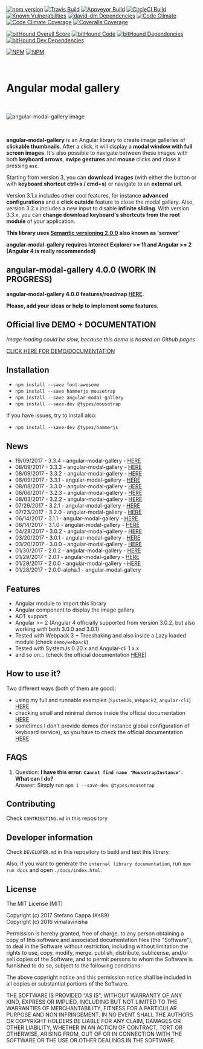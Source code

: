 [![npm version](https://badge.fury.io/js/angular-modal-gallery.svg)](https://badge.fury.io/js/angular-modal-gallery)   [![Travis Build](https://travis-ci.org/Ks89/angular-modal-gallery.svg?branch=master)](https://travis-ci.org/Ks89/angular-modal-gallery)   [![Appveyor Build](https://ci.appveyor.com/api/projects/status/ikp5qqr9aci2s0ae/branch/master?svg=true)](https://ci.appveyor.com/project/Ks89/angular-modal-gallery/branch/master)   [![CircleCI Build](https://circleci.com/gh/Ks89/angular-modal-gallery.svg?style=svg)](https://circleci.com/gh/Ks89/angular-modal-gallery)   [![Known Vulnerabilities](https://snyk.io/test/github/ks89/angular-modal-gallery/badge.svg)](https://snyk.io/test/github/ks89/angular-modal-gallery)   [![david-dm Dependencies](https://david-dm.org/Ks89/angular-modal-gallery.svg)](https://david-dm.org/Ks89/angular-modal-gallery)   [![Code Climate](https://codeclimate.com/github/Ks89/angular-modal-gallery/badges/gpa.svg)](https://codeclimate.com/github/Ks89/angular-modal-gallery)   [![Code Climate Coverage](https://codeclimate.com/github/Ks89/angular-modal-gallery/badges/coverage.svg)](https://codeclimate.com/github/Ks89/angular-modal-gallery/coverage)   [![Coveralls Coverage](https://coveralls.io/repos/github/Ks89/angular-modal-gallery/badge.svg?branch=master)](https://coveralls.io/github/Ks89/angular-modal-gallery?branch=master)

[![bitHound Overall Score](https://www.bithound.io/github/Ks89/angular-modal-gallery/badges/score.svg)](https://www.bithound.io/github/Ks89/angular-modal-gallery)   [![bitHound Code](https://www.bithound.io/github/Ks89/angular-modal-gallery/badges/code.svg)](https://www.bithound.io/github/Ks89/angular-modal-gallery)   [![bitHound Dependencies](https://www.bithound.io/github/Ks89/angular-modal-gallery/badges/dependencies.svg)](https://www.bithound.io/github/Ks89/angular-modal-gallery/master/dependencies/npm)   [![bitHound Dev Dependencies](https://www.bithound.io/github/Ks89/angular-modal-gallery/badges/devDependencies.svg)](https://www.bithound.io/github/Ks89/angular-modal-gallery/master/dependencies/npm)

[![NPM](https://nodei.co/npm/angular-modal-gallery.png?downloads=true&downloadRank=true&stars=true)](https://nodei.co/npm/angular-modal-gallery/)    [![NPM](https://nodei.co/npm-dl/angular-modal-gallery.png?months=9&height=3)](https://nodei.co/npm/angular-modal-gallery/)

<br>

# Angular modal gallery

<br>

![angular-modal-gallery image](https://cloud.githubusercontent.com/assets/6057207/24118289/8ade6952-0dad-11e7-829f-416a24891ce0.png)

<br>

**angular-modal-gallery** is an Angular library to create image galleries of **clickable thumbnails**. After a click, it will display a **modal window with full screen images**.
It's also possible to navigate between these images with both **keyboard arrows**, **swipe gestures** and **mouse** clicks and close it pressing **`esc`**.

Starting from version 3, you can **download images** (with either the button or with **keyboard shortcut ctrl+s / cmd+s**) or navigate to an **external url**.

Version 3.1.x includes other cool features, for instance **advanced configurations** and a **click outside** feature to close the modal gallery.
Also, version 3.2.x includes a new input to disable **infinite sliding**.
With version 3.3.x, you can **change download keyboard's shortcuts from the root module** of your application.


**This library uses [Semantic versioning 2.0.0](http://semver.org/) also known as 'semver'**

**angular-modal-gallery requires Internet Explorer >= 11 and Angular >= 2 (Angular 4 is really recommended)**


## angular-modal-gallery 4.0.0 (WORK IN PROGRESS)

**angular-modal-gallery 4.0.0 features/roadmap [HERE](https://github.com/Ks89/angular-modal-gallery/issues/80).**

**Please, add your ideas or help to implement some features.**


## **Official live DEMO + DOCUMENTATION**

*Image loading could be slow, because this demo is hosted on Github pages*

[CLICK HERE FOR DEMO/DOCUMENTATION](https://ks89.github.io/angular-modal-gallery.github.io/)

## Installation
- `npm install --save font-awesome`
- `npm install --save hammerjs mousetrap`
- `npm install --save angular-modal-gallery`
- `npm install --save-dev @types/mousetrap`

If you have issues, try to install also:
- `npm install --save-dev @types/hammerjs`


## News
- 19/09/2017 - 3.3.4 - angular-modal-gallery - [HERE](https://github.com/Ks89/angular-modal-gallery/releases)
- 08/09/2017 - 3.3.3 - angular-modal-gallery - [HERE](https://github.com/Ks89/angular-modal-gallery/releases)
- 08/09/2017 - 3.3.2 - angular-modal-gallery - [HERE](https://github.com/Ks89/angular-modal-gallery/releases)
- 08/09/2017 - 3.3.1 - angular-modal-gallery - [HERE](https://github.com/Ks89/angular-modal-gallery/releases)
- 08/08/2017 - 3.3.0 - angular-modal-gallery - [HERE](https://github.com/Ks89/angular-modal-gallery/releases)
- 08/06/2017 - 3.2.3 - angular-modal-gallery - [HERE](https://github.com/Ks89/angular-modal-gallery/releases)
- 08/03/2017 - 3.2.2 - angular-modal-gallery - [HERE](https://github.com/Ks89/angular-modal-gallery/releases)
- 07/29/2017 - 3.2.1 - angular-modal-gallery - [HERE](https://github.com/Ks89/angular-modal-gallery/releases)
- 07/23/2017 - 3.2.0 - angular-modal-gallery - [HERE](https://github.com/Ks89/angular-modal-gallery/releases)
- 06/14/2017 - 3.1.1 - angular-modal-gallery - [HERE](https://github.com/Ks89/angular-modal-gallery/releases)
- 06/14/2017 - 3.1.0 - angular-modal-gallery - [HERE](https://github.com/Ks89/angular-modal-gallery/releases)
- 04/28/2017 - 3.0.2 - angular-modal-gallery - [HERE](https://github.com/Ks89/angular-modal-gallery/releases)
- 03/20/2017 - 3.0.1 - angular-modal-gallery - [HERE](https://github.com/Ks89/angular-modal-gallery/releases)
- 03/20/2017 - 3.0.0 - angular-modal-gallery - [HERE](https://github.com/Ks89/angular-modal-gallery/releases)
- 01/30/2017 - 2.0.2 - angular-modal-gallery - [HERE](https://github.com/Ks89/angular-modal-gallery/releases)
- 01/29/2017 - 2.0.1 - angular-modal-gallery - [HERE](https://github.com/Ks89/angular-modal-gallery/releases)
- 01/29/2017 - 2.0.0 - angular-modal-gallery - [HERE](https://github.com/Ks89/angular-modal-gallery/releases)
- 01/28/2017 - 2.0.0-alpha.1 - angular-modal-gallery


## Features
- Angular module to import this library
- Angular component to display the image gallery
- AOT support
- Angular >= 2 (Angular 4 officially supported from version 3.0.2, but also working with both 3.0.0 and 3.0.1)
- Tested with Webpack 3 + Treeshaking and also inside a Lazy loaded module (check `demo/webpack`)
- Tested with SystemJs 0.20.x and Angular-cli 1.x.x
- and so on... (check the official documentation [HERE](https://ks89.github.io/angular-modal-gallery.github.io/))


## How to use it?

Two different ways (both of them are good):
- using my full and runnable examples (`SystemJs`, `Webpack2`, `angular-cli`) [HERE](https://github.com/Ks89/angular-modal-gallery/tree/master/demo)
- checking small and minimal demos inside the official documentation [HERE](https://ks89.github.io/angular-modal-gallery.github.io/)
- sometimes I don't provide demos (for instance global configuration of keyboard service), so you have to check the official documentation [HERE](https://ks89.github.io/angular-modal-gallery.github.io/)


## FAQS

1. Question: **I have this error: `Cannot find name 'MousetrapInstance'`. What can I do?**<br>
   Answer: Simply run `npm i --save-dev @types/mousetrap`


## Contributing

Check `CONTRIBUTING.md` in this repository


## Developer information

Check `DEVELOPER.md` in this repository to build and test this library.

Also, if you want to generate the `internal library documentation`, run `npm run docs` and open `./docs/index.html`.


## License

The MIT License (MIT)

Copyright (c) 2017 Stefano Cappa (Ks89)<br>
Copyright (c) 2016 vimalavinisha

Permission is hereby granted, free of charge, to any person obtaining a copy
of this software and associated documentation files (the "Software"), to deal
in the Software without restriction, including without limitation the rights
to use, copy, modify, merge, publish, distribute, sublicense, and/or sell
copies of the Software, and to permit persons to whom the Software is
furnished to do so, subject to the following conditions:

The above copyright notice and this permission notice shall be included in all
copies or substantial portions of the Software.

THE SOFTWARE IS PROVIDED "AS IS", WITHOUT WARRANTY OF ANY KIND, EXPRESS OR
IMPLIED, INCLUDING BUT NOT LIMITED TO THE WARRANTIES OF MERCHANTABILITY,
FITNESS FOR A PARTICULAR PURPOSE AND NON INFRINGEMENT. IN NO EVENT SHALL THE
AUTHORS OR COPYRIGHT HOLDERS BE LIABLE FOR ANY CLAIM, DAMAGES OR OTHER
LIABILITY, WHETHER IN AN ACTION OF CONTRACT, TORT OR OTHERWISE, ARISING FROM,
OUT OF OR IN CONNECTION WITH THE SOFTWARE OR THE USE OR OTHER DEALINGS IN THE
SOFTWARE.
